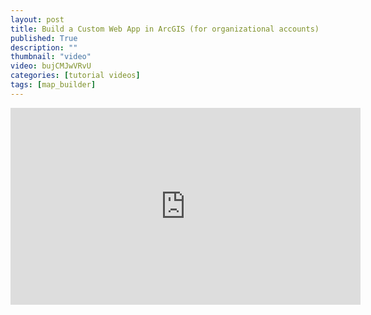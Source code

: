 ```yaml
---
layout: post
title: Build a Custom Web App in ArcGIS (for organizational accounts)
published: True
description: ""
thumbnail: "video"
video: bujCMJwVRvU
categories: [tutorial videos]
tags: [map_builder]
---
```


<div id="desktopContent" class="content">
  <div class="video">
    <iframe width="560" height="315" src="https://www.youtube.com/embed/bujCMJwVRvU" frameborder="0" allowfullscreen></iframe>
  </div>
</div>

<div id="mobileContent" class="content">
</div>